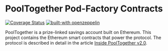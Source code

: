 # PoolTogether Pod-Factory Contracts

[![Coverage Status](https://coveralls.io/repos/github/pooltogether/pt-pod-factory/badge.svg?branch=master)](https://coveralls.io/github/pooltogether/pt-pod-factory?branch=master)
[![built-with openzeppelin](https://img.shields.io/badge/built%20with-OpenZeppelin-3677FF)](https://docs.openzeppelin.com/)


PoolTogether is a prize-linked savings account built on Ethereum. This project contains the Ethereum smart contracts that power the protocol.  The protocol is described in detail in the article [Inside PoolTogether v2.0](https://medium.com/pooltogether/inside-pooltogether-v2-0-e7d0e1b90a08).


